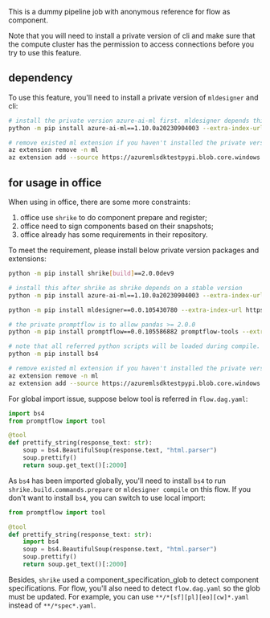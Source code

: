 This is a dummy pipeline job with anonymous reference for flow as component. 

Note that you will need to install a private version of cli and make sure that the compute cluster has the permission to access connections before you try to use this feature.

## dependency

To use this feature, you'll need to install a private version of `mldesigner` and cli:

```bash
# install the private version azure-ai-ml first. mldesigner depends this to compile flow as component
python -m pip install azure-ai-ml==1.10.0a20230904003 --extra-index-url https://pkgs.dev.azure.com/azure-sdk/public/_packaging/azure-sdk-for-python/pypi/simple/

# remove existed ml extension if you haven't installed the private version
az extension remove -n ml
az extension add --source https://azuremlsdktestpypi.blob.core.windows.net/wheels/sdk-cli-v2/ml-0.0.139-py3-none-any.whl -y
```

## for usage in office

When using in office, there are some more constraints:
1. office use `shrike` to do component prepare and register;
2. office need to sign components based on their snapshots;
3. office already has some requirements in their repository.

To meet the requirement, please install below private version packages and extensions:
```bash
python -m pip install shrike[build]==2.0.0dev9

# install this after shrike as shrike depends on a stable version
python -m pip install azure-ai-ml==1.10.0a20230904003 --extra-index-url https://pkgs.dev.azure.com/azure-sdk/public/_packaging/azure-sdk-for-python/pypi/simple/

python -m pip install mldesigner==0.0.105430780 --extra-index-url https://azuremlsdktestpypi.azureedge.net/test-sdk-cli-v2

# the private promptflow is to allow pandas >= 2.0.0
python -m pip install promptflow==0.0.105586882 promptflow-tools --extra-index-url https://azuremlsdktestpypi.azureedge.net/promptflow/

# note that all referred python scripts will be loaded during compile. Please use local package import instead of global import
python -m pip install bs4

# remove existed ml extension if you haven't installed the private version
az extension remove -n ml
az extension add --source https://azuremlsdktestpypi.blob.core.windows.net/wheels/sdk-cli-v2/ml-0.0.139-py3-none-any.whl -y
```

For global import issue, suppose below tool is referred in `flow.dag.yaml`:

```python
import bs4
from promptflow import tool

@tool
def prettify_string(response_text: str):
    soup = bs4.BeautifulSoup(response.text, "html.parser")
    soup.prettify()
    return soup.get_text()[:2000]
```

As `bs4` has been imported globally, you'll need to install `bs4` to run `shrike.build.commands.prepare` or `mldesigner compile` on this flow.
If you don't want to install `bs4`, you can switch to use local import:

```python
from promptflow import tool

@tool
def prettify_string(response_text: str):
    import bs4
    soup = bs4.BeautifulSoup(response.text, "html.parser")
    soup.prettify()
    return soup.get_text()[:2000]
```

Besides, `shrike` used a component_specification_glob to detect component specifications. For flow, you'll also need to detect `flow.dag.yaml`
so the glob must be updated. For example, you can use `**/*[sf][pl][eo][cw]*.yaml` instead of `**/*spec*.yaml`.

